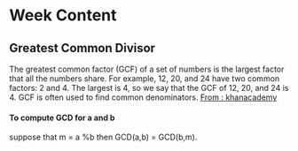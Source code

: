 # Week Content
## Greatest Common Divisor
The greatest common factor (GCF) of a set of numbers is the largest factor that all the numbers share.
For example, 12, 20, and 24 have two common factors: 2 and 4. The largest is 4,
so we say that the GCF of 12, 20, and 24 is 4. GCF is often used to find common denominators.
[From : khanacademy](https://www.khanacademy.org/math/pre-algebra/pre-algebra-factors-multiples/pre-algebra-greatest-common-divisor/v/greatest-common-divisor-factor-exercise)
#### To compute GCD for a and b
suppose that m = a %b then GCD(a,b) = GCD(b,m).
